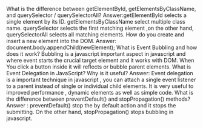 What is the difference between getElementById, getElementsByClassName, and querySelector / querySelectorAll? Answer:getElementById selects a single element by its ID. getElementsByClassName select multiple class name. querySelector selects the first matching element ,on the other hand, querySelectorAll selects all matching elements.
How do you create and insert a new element into the DOM. Answer: document.body.appendChild(newElement);
What is Event Bubbling and how does it work? Bubbling is a javascript important  aspect in javascript and where event starts the crucial target element and it works with DOM. When You click a button inside it will reflects or bubble parent elements.
What is Event Delegation in JavaScript? Why is it useful? Answer: Event delegation is a important technique in javascript , you can attach a single event listener to a parent instead of single or individual child elements. It is very useful to improved performance , dynamic elements as well as simple code. 
What is the difference between preventDefault() and stopPropagation() methods? Answer : preventDefault() stop the by default action and it stops the submitting. On the other hand, stopPropagation() stops bubbling in javascript.